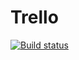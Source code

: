 # Trello

[![Build status](https://ci.appveyor.com/api/projects/status/vxkhastq1quljya9?svg=true)](https://ci.appveyor.com/project/Arkadii-2021/trello)
